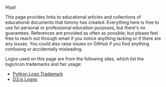 Hiya!

This page provides links to educational articles and collections of educational documents that tommy has created. Everything here is free to use for personal or professional education purposes, but there's no guarantees. References are provided as often as possible, but please feel free to reach out through email if you notice anything lacking or if there are any issues. You could also raise issues on GitHub if you find anything confusing or accidentally misleading.

Logos used on this page are from the following sites, which list the logo/icon trademarks and fair usage:

- [Python Logo Trademark](https://www.python.org/psf/trademarks/)
- [D3.js Logos](https://github.com/d3/d3-logo)
